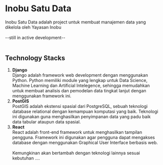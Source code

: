 # Inobu Satu Data
Inobu Satu Data adalah project untuk membuat manajemen data yang dikelola oleh Yayasan Inobu
<br><br>
--still in active development--
<br><br>
## Technology Stacks
1. <b>Django</b><br>
Django adalah framework web development dengan menggunakan Python. Python memiliki module yang lengkap untuk Data Science, Machine Learning dan Artificial Intelegence, sehingga memudahkan untuk membuat analisis dan pemodelan data tingkat lanjut dengan menggunakan framework ini.
2. <b>PostGIS</b><br>
PostGIS adalah ekstensi spasial dari PostgreSQL, sebuah teknologi database relational dengan kemampuan komputasi yang baik. Teknologi ini digunakan guna menghasilkan penyimpanan data yang padu baik data tabular ataupun data spasial. 
3. <b>React</b><br>
React adalah front-end framework untuk menghasilkan tampilan pengguna. Framework ini digunakan agar pengguna dapat mengakses database dengan menggunakan Graphical User Interface berbasis web.<br><br>
Kemungkinan akan bertambah dengan teknologi lainnya sesuai kebutuhan .... 